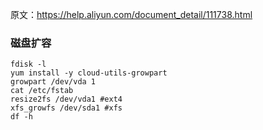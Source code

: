 原文：https://help.aliyun.com/document_detail/111738.html

### 磁盘扩容
```
fdisk -l
yum install -y cloud-utils-growpart
growpart /dev/vda 1
cat /etc/fstab
resize2fs /dev/vda1 #ext4
xfs_growfs /dev/sda1 #xfs
df -h
```
